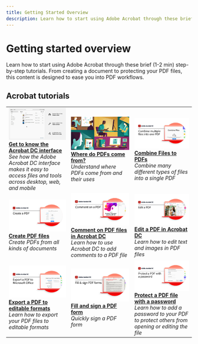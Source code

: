 ```yaml
---
title: Getting Started Overview
description: Learn how to start using Adobe Acrobat through these brief (1-2 min) step-by-step tutorials
---
```


# Getting started overview

Learn how to start using Adobe Acrobat through these brief (1-2 min) step-by-step tutorials. From creating a document to protecting your PDF files, this content is designed to ease you into PDF workflows.


## Acrobat tutorials

<table>
<tr>
  <td>
    <a href="get-to-know-the-acrobat-dc-interface.md">
      <img alt="Get to Know the Acrobat DC Interface" src="../assets/Interface.jpg" />
    </a>
    <div>
    <a href="get-to-know-the-acrobat-dc-interface.md"><strong>Get to know the Acrobat DC interface</strong></a>
    </div>
    <em>See how the Adobe Acrobat DC interface makes it easy to access files and tools across desktop, web, and mobile</em>
    <br>
  </td>
  <td>
    <a href="where-do-pdfs-come-from.md">
      <img alt="Where do PDFs come from?" src="../assets/WherePDFs.jpg" />
    </a>
    <div>
    <a href="where-do-pdfs-come-from.md"><strong>Where do PDFs come from?</strong></a>
    </div>
    <em>Understand where PDFs come from and their uses</em>
    <br>
  <td>
    <a href="combine-to-pdf.md">
      <img alt="Combine Files to PDF" src="../assets/Combine.jpg" />
    </a>
    <div>
    <a href="combine-to-pdf.md"><strong>Combine Files to PDFs</strong></a>
    </div>
    <em>Combine many different types of files into a single PDF</em>
    <br>
  </td>
</tr>
<tr>
  <td>
    <a href="create-pdf.md">
      <img alt="Create PDF files" src="../assets/Create.jpg" />
    </a>
    <div>
    <a href="create-pdf.md"><strong>Create PDF files</strong></a>
    </div>
    <em>Create PDFs from all kinds of documents</em>
    <br>
  </td>
  <td>
    <a href="comment-on-pdf-files.md">
      <img alt="Comment on PDF files in Acrobat DC" src="../assets/Comment.jpg" />
    </a>
    <div>
    <a href="comment-on-pdf-files.md"><strong>Comment on PDF files in Acrobat DC</strong></a>
    </div>
    <em>Learn how to use Acrobat DC to add comments to a PDF file</em>
    <br>
  <td>
    <a href="edit-pdf.md">
      <img alt="Edit a PDF in Acrobat DC" src="../assets/Edit.jpg" />
    </a>
    <div>
    <a href="edit-pdf.md"><strong>Edit a PDF in Acrobat DC</strong></a>
    </div>
    <em>Learn how to edit text and images in PDF files</em>
    <br>
  </td>
</tr>
<tr>
  <td>
    <a href="export-pdf.md">
      <img alt="Export a PDF to editable formats" src="../assets/Export.jpg" />
    </a>
    <div>
    <a href="export-pdf.md"><strong>Export a PDF to editable formats</strong></a>
    </div>
    <em>Learn how to export your PDF files to editable formats</em>
    <br>
  </td>
  <td>
    <a href="fill-and-sign.md">
      <img alt="Fill and sign a PDF form" src="../assets/FillSign.jpg" />
    </a>
    <div>
    <a href="fill-and-sign.md"><strong>Fill and sign a PDF form</strong></a>
    </div>
    <em>Quickly sign a PDF form</em>
    <br>
  <td>
    <a href="password-protect.md">
      <img alt="Protect a PDF file with a password" src="../assets/Protect.jpg" />
    </a>
    <div>
    <a href="password-protect.md"><strong>Protect a PDF file with a password</strong></a>
    </div>
    <em>Learn how to add a password to your PDF to protect others from opening or editing the file</em>
    <br>
  </td>
</tr>
</table>
